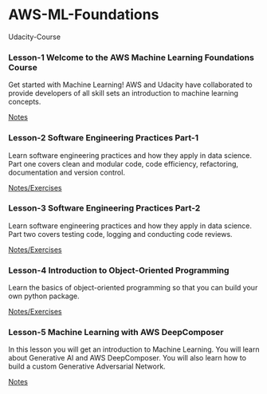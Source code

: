 # AWS-ML-Foundations
Udacity-Course

### Lesson-1 Welcome to the AWS Machine Learning Foundations Course

Get started with Machine Learning! AWS and Udacity have collaborated to provide developers of all skill sets an introduction to machine learning concepts.

[Notes](Lesson-1)

### Lesson-2 Software Engineering Practices Part-1

Learn software engineering practices and how they apply in data science. Part one covers clean and modular code, code efficiency, refactoring, documentation and version control.

[Notes/Exercises](Lesson-2)

### Lesson-3 Software Engineering Practices Part-2

Learn software engineering practices and how they apply in data science. Part two covers testing code, logging and conducting code reviews.

[Notes/Exercises](Lesson-3)

### Lesson-4 Introduction to Object-Oriented Programming

Learn the basics of object-oriented programming so that you can build your own python package.

[Notes/Exercises](Lesson-4)


### Lesson-5 Machine Learning with AWS DeepComposer

In this lesson you will get an introduction to Machine Learning. You will learn about Generative AI and AWS DeepComposer. You will also learn how to build a custom Generative Adversarial Network.

[Notes](Lesson-5)

